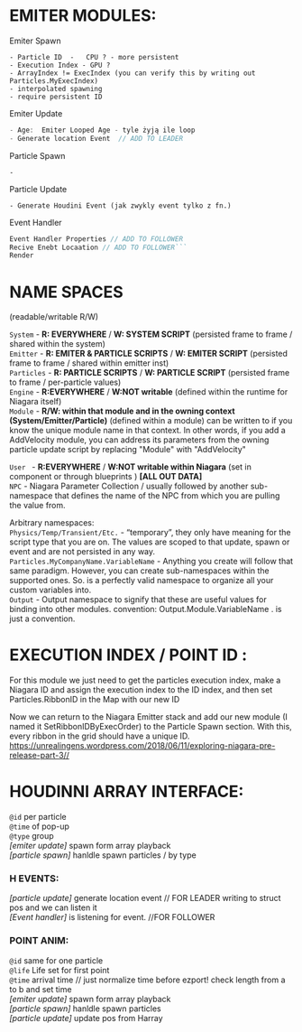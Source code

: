 # EMITER MODULES:
Emiter Spawn
``` 
- Particle ID  -   CPU ? - more persistent
- Execution Index - GPU ?
- ArrayIndex != ExecIndex (you can verify this by writing out Particles.MyExecIndex)
- interpolated spawning 
- require persistent ID
```
Emiter Update
```cpp
- Age:  Emiter Looped Age - tyle żyją ile loop
- Generate location Event  // ADD TO LEADER
```
Particle Spawn
```
-
```
Particle Update
```
- Generate Houdini Event (jak zwykly event tylko z fn.)

```
Event Handler
```cpp
Event Handler Properties // ADD TO FOLLOWER 
Recive Enebt Locaation // ADD TO FOLLOWER```
Render
```

# NAME SPACES  
(readable/writable  R/W)  

`System` - **R: EVERYWHERE** / **W: SYSTEM SCRIPT** (persisted frame to frame / shared within the system)    
`Emitter` - **R: EMITER & PARTICLE SCRIPTS** / **W: EMITER SCRIPT** (persisted frame to frame / shared within emitter inst)     
`Particles` - **R: PARTICLE SCRIPTS** / **W: PARTICLE SCRIPT** (persisted frame to frame / per-particle values)    
`Engine` - **R:EVERYWHERE** / **W:NOT writable**  (defined within the runtime for Niagara itself)  
`Module` - **R/W: within that module and in the owning context (System/Emitter/Particle)** (defined within a module) can be written to if you know the unique module name in that context. In other words, if you add a AddVelocity module, you can address its parameters from the owning particle update script by replacing "Module" with "AddVelocity"      

`User ` - **R:EVERYWHERE** / **W:NOT writable within Niagara** (set in component or through blueprints ) **[ALL OUT DATA]**    
`NPC` - Niagara Parameter Collection / usually followed by another sub-namespace that defines the name of the NPC from which you are pulling the value from.   

Arbitrary namespaces:  
`Physics/Temp/Transient/Etc.` - “temporary”, they only have meaning for the script type that you are on. The values are scoped to that update, spawn or event and are not persisted in any way.  
`Particles.MyCompanyName.VariableName` - Anything you create will follow that same paradigm. However, you can create sub-namespaces within the supported ones. So. is a perfectly valid namespace to organize all your custom variables into.  
`Output` - Output namespace to signify that these are useful values for binding into other modules. convention: Output.Module.VariableName . is just a convention.    

# EXECUTION INDEX / POINT ID :
For this module we just need to get the particles execution index, make a Niagara ID and assign the execution index to the ID index, and then set Particles.RibbonID in the Map with our new ID

Now we can return to the Niagara Emitter stack and add our new module (I named it SetRibbonIDByExecOrder) to the Particle Spawn section. With this, every ribbon in the grid should have a unique ID.
https://unrealingens.wordpress.com/2018/06/11/exploring-niagara-pre-release-part-3//

# HOUDINNI ARRAY INTERFACE: 
`@id`  per particle  
`@time` of pop-up  
`@type` group   
*[emiter update]* spawn form array playback   
*[particle spawn]* hanldle spawn particles / by type   
### H EVENTS:   
*[particle update]* generate location event  // FOR LEADER  writing to struct pos and we can listen it    
*[Event handler]* is listening for event. //FOR FOLLOWER  

### POINT ANIM:

`@id` same for one particle   
`@life` Life set for first point    
`@time` arrival time // just normalize time before ezport!  check length from a to b and set time    
*[emiter update]* spawn form array playback    
*[particle spawn]* hanldle spawn particles  
*[particle update]* update pos from Harray  
